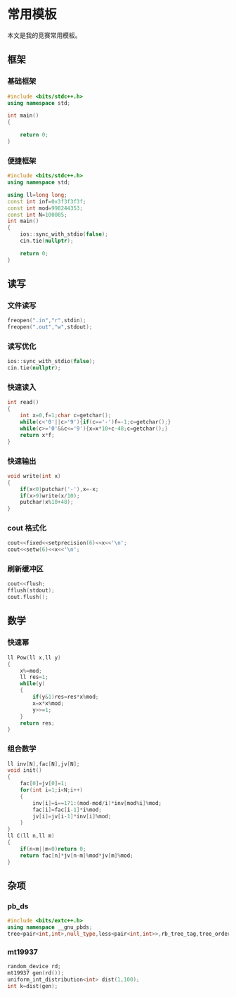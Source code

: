 # 常用模板

本文是我的竞赛常用模板。

## 框架

### 基础框架

```cpp
#include <bits/stdc++.h>
using namespace std;

int main()
{

	return 0;
}
```

### 便捷框架

```cpp
#include <bits/stdc++.h>
using namespace std;

using ll=long long;
const int inf=0x3f3f3f3f;
const int mod=998244353;
const int N=100005;
int main()
{
	ios::sync_with_stdio(false);
	cin.tie(nullptr);

	return 0;
}
```

## 读写

### 文件读写

```cpp
freopen(".in","r",stdin);
freopen(".out","w",stdout);
```

### 读写优化

```cpp
ios::sync_with_stdio(false);
cin.tie(nullptr);
```

### 快速读入

```cpp
int read()
{
	int x=0,f=1;char c=getchar();
	while(c<'0'||c>'9'){if(c=='-')f=-1;c=getchar();}
	while(c>='0'&&c<='9'){x=x*10+c-48;c=getchar();}
	return x*f;
}
```

### 快速输出

```cpp
void write(int x)
{
	if(x<0)putchar('-'),x=-x;
	if(x>9)write(x/10);
	putchar(x%10+48);
}
```

### cout 格式化

```cpp
cout<<fixed<<setprecision(6)<<x<<'\n';
cout<<setw(6)<<x<<'\n';
```

### 刷新缓冲区

```cpp
cout<<flush;
fflush(stdout);
cout.flush();
```

## 数学

### 快速幂

```cpp
ll Pow(ll x,ll y)
{
	x%=mod;
	ll res=1;
	while(y)
	{
		if(y&1)res=res*x%mod;
		x=x*x%mod;
		y>>=1;
	}
	return res;
}
```

### 组合数学

```cpp
ll inv[N],fac[N],jv[N];
void init()
{
	fac[0]=jv[0]=1;
	for(int i=1;i<N;i++)
	{
		inv[i]=i==1?1:(mod-mod/i)*inv[mod%i]%mod;
		fac[i]=fac[i-1]*i%mod;
		jv[i]=jv[i-1]*inv[i]%mod;
	}
}
ll C(ll n,ll m)
{
	if(n<m||m<0)return 0;
	return fac[n]*jv[n-m]%mod*jv[m]%mod;
}
```

## 杂项

### pb_ds

```cpp
#include <bits/extc++.h>
using namespace __gnu_pbds;
tree<pair<int,int>,null_type,less<pair<int,int>>,rb_tree_tag,tree_order_statistics_node_update> T;
```

### mt19937

```cpp
random_device rd;
mt19937 gen(rd());
uniform_int_distribution<int> dist(1,100);
int k=dist(gen);
```
